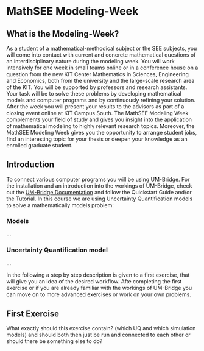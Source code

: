 # MathSEE Modeling-Week
## What is the Modeling-Week?
As a student of a mathematical-methodical subject or the SEE subjects, you will come into contact with current and concrete mathematical questions of an interdisciplinary nature during the modeling week. You will work intensively for one week in small teams online or in a conference house on a question from the new KIT Center Mathematics in Sciences, Engineering and Economics, both from the university and the large-scale research area of the KIT. You will be supported by professors and research assistants. Your task will be to solve these problems by developing mathematical models and computer programs and by continuously refining your solution. After the week you will present your results to the advisors as part of a closing event online at KIT Campus South. The MathSEE Modeling Week complements your field of study and gives you insight into the application of mathematical modeling to highly relevant research topics. Moreover, the MathSEE Modeling Week gives you the opportunity to arrange student jobs, find an interesting topic for your thesis or deepen your knowledge as an enrolled graduate student.
## Introduction
To connect various computer programs you will be using UM-Bridge. For the installation and an introduction into the workings of UM-Bridge, check out the [UM-Bridge Documentation](https://um-bridge-benchmarks.readthedocs.io/en/docs/index.html) and follow the Quickstart Guide and/or the Tutorial.
In this course we are using Uncertainty Quantification models to solve a mathematically models problem:
### Models
...
### Uncertainty Quantification model
...

In the following a step by step description is given to a first exercise, that will give you an idea of the desired workflow. Afte completing the first exercise or if you are already familiar with the workings of UM-Bridge you can move on to more advanced exercises or work on your own problems. 

## First Exercise
What exactly should this exercise contain? (which UQ and which simulation models)
and should both then just be run and connected to each other or should there be something else to do? 


